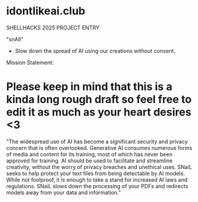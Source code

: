 # idontlikeai.club
SHELLHACKS 2025 PROJECT ENTRY

"snAIl"
* Slow down the spread of AI using our creations without consent. 

Mission Statement:
# Please keep in mind that this is a kinda long rough draft so feel free to edit it as much as your heart desires <3

"The widespread use of AI has become a significant security and privacy concern that is often overlooked.
Generative AI consumes numerous forms of media and content for its training, most of which has never been approved for training. 
AI should be used to facilitate and streamline creativity, without the worry of privacy breaches and unethical uses.
SNaiL seeks to help protect your text files from being detectable by AI models.
While not foolproof, it is enough to take a stand for increased AI laws and regulations.
SNaiL slows down the processing of your PDFs and redirects models away from your data and information."
